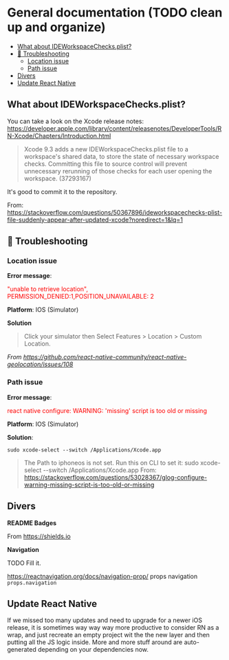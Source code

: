 # General documentation (TODO clean up and organize) <!-- omit in toc -->

- [What about IDEWorkspaceChecks.plist?](#what-about-ideworkspacechecksplist)
- [🚨 Troubleshooting](#-troubleshooting)
  - [Location issue](#location-issue)
  - [Path issue](#path-issue)
- [Divers](#divers)
- [Update React Native](#update-react-native)

## What about IDEWorkspaceChecks.plist?

You can take a look on the Xcode release notes: https://developer.apple.com/library/content/releasenotes/DeveloperTools/RN-Xcode/Chapters/Introduction.html

> Xcode 9.3 adds a new IDEWorkspaceChecks.plist file to a workspace's shared data, to store the state of necessary workspace checks. Committing this file to source control will prevent unnecessary rerunning of those checks for each user opening the workspace. (37293167)

It's good to commit it to the repository.

From: https://stackoverflow.com/questions/50367896/ideworkspacechecks-plist-file-suddenly-appear-after-updated-xcode?noredirect=1&lq=1

## 🚨 Troubleshooting

### Location issue

**Error message**: <p style="color: red;">"unable to retrieve location", PERMISSION_DENIED:1,POSITION_UNAVAILABLE: 2</p> 

**Platform**: IOS (Simulator)

**Solution**
> Click your simulator then Select Features > Location > Custom Location.

*From https://github.com/react-native-community/react-native-geolocation/issues/108*

### Path issue

**Error message**: <p style="color: red;"> react native configure: WARNING: 'missing' script is too old or missing</p>

**Platform**: IOS (Simulator)

**Solution**: 

`sudo xcode-select --switch /Applications/Xcode.app`

> The Path to iphoneos is not set. Run this on CLI to set it:  sudo xcode-select --switch /Applications/Xcode.app
From: https://stackoverflow.com/questions/53028367/glog-configure-warning-missing-script-is-too-old-or-missing

## Divers

**README Badges**

From https://shields.io

**Navigation**

TODO Fill it.

https://reactnavigation.org/docs/navigation-prop/ props navigation `props.navigation`

## Update React Native

If we missed too many updates and need to upgrade for a newer iOS release, it is sometimes way way way more productive to consider RN as a wrap, and just recreate an empty project wit the the new layer and then putting all the JS logic inside. More and more stuff around are auto-generated depending on your dependencies now. 
